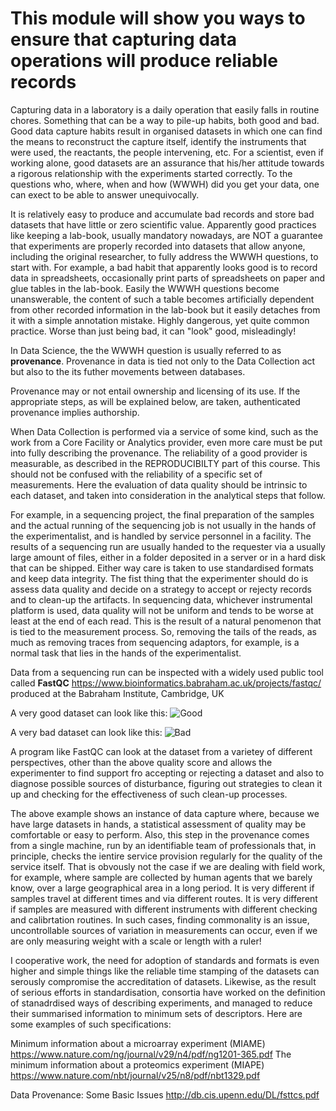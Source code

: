 
This module will show you ways to ensure that capturing data operations will produce reliable records
=====================================================================================================

Capturing data in a laboratory is a daily operation that easily falls in routine chores. Something 
that can be a way to pile-up habits, both good and bad. Good data capture habits result in organised 
datasets in which one can find the means to reconstruct the capture itself, identify the instruments 
that were used, the reactants, the people intervening, etc. For a scientist, even if working alone, 
good datasets are an assurance that his/her attitude towards a rigorous relationship with the experiments 
started correctly. To the questions who, where, when and how (WWWH) did you get your data, one can exect to be 
able to answer unequivocally. 

It is relatively easy to produce and accumulate bad records and store bad datasets that have little 
or zero scientific value. Apparently good practices like keeping a lab-book, usually mandatory nowadays, 
are NOT a guarantee that experiments are properly recorded into datasets that allow anyone, including
the original researcher, to fully address the WWWH questions, to start with. For example, a bad habit 
that apparently looks good is to record data in spreadsheets, occasionally print parts of spreadsheets on 
paper and glue tables in the lab-book. Easily the WWWH questions become unanswerable, the content of such a 
table becomes artificially dependent from other recorded information in the lab-book but it easily detaches 
from it with a simple annotation mistake. Highly dangerous, yet quite common practice. Worse than just 
being bad, it can "look" good, misleadingly!

In Data Science, the the WWWH question is usually referred to as **provenance**. Provenance in data is tied 
not only to the Data Collection act but also to the its futher movements between databases. 

Provenance may or not entail ownership and licensing of its use. If the appropriate steps, as will be explained below, 
are taken, authenticated provenance implies authorship. 

When Data Collection is performed via a service of some kind, such as the work from a Core Facility or Analytics 
provider, even more care must be put into fully describing the provenance. The reliability of a good provider is
measurable, as described in the REPRODUCIBILTY part of this course. This should not be confused with the reliability of 
a specific set of measurements. Here the evaluation of data quality should be intrinsic to each dataset, and taken into 
consideration in the analytical steps that follow.

For example, in a sequencing project, the final preparation of the samples and the actual running of the sequencing 
job is not usually in the hands of the experimentalist, and is handled by service personnel in a facility. The results 
of a sequencing run are usually handed to the requester via a usually large amount of files, either in a folder deposited 
in a server or in a hard disk that can be shipped. Either way care is taken to use standardised formats and keep data 
integrity. The fist thing that the experimenter should do is assess data quality and decide on a strategy to accept or
rejecty records and to clean-up the artifacts. In sequencing data, whichever instrumental platform is used, data quality 
will not be uniform and tends to be worse at least at the end of each read. This is the result of a natural penomenon 
that is tied to the measurement process. So, removing the tails of the reads, as much as removing traces from sequencing 
adaptors, for example, is a normal task that lies in the hands of the experimentalist.

Data from a sequencing run can be inspected with a widely used public tool called **FastQC**
https://www.bioinformatics.babraham.ac.uk/projects/fastqc/ produced at the Babraham Institute, Cambridge, UK

A very good dataset can look like this:
<a name="FastQC1">
![Good](fastqc1.png)
</a>

A very bad dataset can look like this:
<a name="FastQC2">
![Bad](fastqc2.png)
</a>

A program like FastQC can look at the dataset from a varietey of different perspectives, other than the above quality score 
and allows the experimenter to find support fro accepting or rejecting a dataset and also to diagnose possible sources of
disturbance, figuring out strategies to clean it up and checking for the effectiveness of such clean-up processes.

The above example shows an instance of data capture where, because we have large datasets in hands, a statistical assessment
of quality may be comfortable or easy to perform. Also, this step in the provenance comes from a single machine, run by
an identifiable team of professionals that, in principle, checks the ientire service provision regularly for the quality
of the service itself. That is obvously not the case if we are dealing with field work, for example, where sample are collected 
by human agents that we barely know, over a large geographical area in a long period. It is very different if samples travel 
at different times and via different routes. It is very different if samples are measured with different instruments with 
different checking and calibrtation routines. In such cases, finding commonality is an issue, uncontrollable sources of variation 
in measurements can occur, even if we are only measuring weight with a scale or length with a ruler!

I cooperative work, the need for adoption of standards and formats is even higher and simple things like the reliable time 
stamping of the datasets can serously compromise the accreditation of datasets. Likewise, as the result of serious efforts in 
standardisation, consortia have worked on the definition of stanadrdised ways of describing experiments, and managed to reduce 
their summarised information to minimum sets of descriptors. Here are some examples  of such specifications:

Minimum information about a microarray experiment (MIAME) https://www.nature.com/ng/journal/v29/n4/pdf/ng1201-365.pdf
The minimum information about a proteomics experiment (MIAPE) https://www.nature.com/nbt/journal/v25/n8/pdf/nbt1329.pdf

Data Provenance: Some Basic Issues http://db.cis.upenn.edu/DL/fsttcs.pdf

